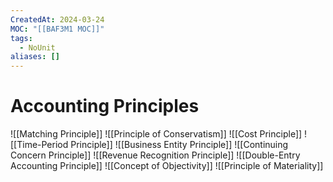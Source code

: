 ```yaml
---
CreatedAt: 2024-03-24
MOC: "[[BAF3M1 MOC]]"
tags:
  - NoUnit
aliases: []
---
```

# Accounting Principles
![[Matching Principle]]
![[Principle of Conservatism]]
![[Cost Principle]]
![[Time-Period Principle]]
![[Business Entity Principle]]
![[Continuing Concern Principle]]
![[Revenue Recognition Principle]]
![[Double-Entry Accounting Principle]]
![[Concept of Objectivity]]
![[Principle of Materiality]]
